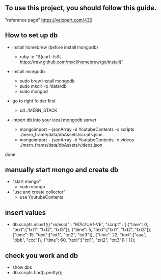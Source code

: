 
## To use this project, you should follow this guide.
"reference page"
https://velopert.com/436

## How to set up db
- install homebrew (before install mongodb)
  -  ruby -e "$(curl -fsSL https://raw.github.com/mxcl/homebrew/go/install)"
  
- install mongodb
  - sudo brew install mongodb
  - sudo mkdir -p /data/db
  - sudo mongod

- go to right folder first
  - cd ./MERN_STACK

- import db into your local mongodb server
  - mongoimport --jsonArray  -d YoutubeContents -c scripts ./mern_frame/data/dbAssets/scripts.json
  - mongoimport --jsonArray  -d YoutubeContents -c videos ./mern_frame/data/dbAssets/videos.json

done.

## manually start mongo and create db
- "start mongo"
  - sudo mongo
- "use and create collector"
  - use YoutubeContents
## insert values
- db.scripts.insert({{"videoid" : "M7lc1UVf-VE", "script" :
        [
            {"time": 0, "text":["txt1", "txt2", "txt3"]},
            {"time": 5, "text":["txt1", "txt2", "txt3"]},
            {"time": 15, "text":["txt1", "txt2", "txt3"]},
            {"time": 22, "text":["aaa", "bbb", "ccc"]},
            {"time": 60, "text":["txt1", "txt2", "txt3"]}
        ]
    }});
## check you work and db
- show dbs
- db.scripts.find().pretty();



